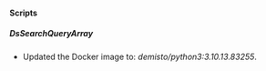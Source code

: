 
#### Scripts
##### DsSearchQueryArray
- Updated the Docker image to: *demisto/python3:3.10.13.83255*.